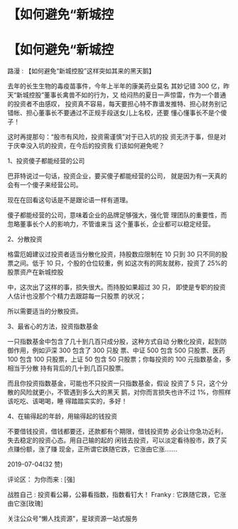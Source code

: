 # 【如何避免“新城控

# 【如何避免“新城控

路漫 : 【如何避免“新城控股”这样突如其来的黑天鹅】

去年的长生生物的毒疫苗事件，今年上半年的康美药业莫名 其妙记错 300 亿，昨天“新城控股”董事长禽兽不如的行为，又 给闷热的夏日一声惊雷，作为一个普通的投资者不由感叹， 投资真不容易，每天要担心特不靠谱发推特、担心财务别记 错帐、担心董事长不要通过不正规手段送女儿上名校，还要 懂心懂事长不是个傻子！

这时再提那句：“股市有风险，投资需谨慎”对于已入坑的投 资无济于事，但是对于庆幸没入坑的投资，在今后的投资我 们该如何避免呢？

1、投资傻子都能经营的公司

巴菲特说过一句话，投资企业，要买傻子都能经营的公司， 就是因为有一天真的会有一个傻子来经营公司。

现在在回看这句话是不是跟论语一样有道理。

傻子都能经营的公司，意味着企业的品牌足够强大，强化管 理团队的重要性，而忽略董事长个人的影响力，不管谁来当 这个董事长，企业都可以稳定经营。

2、分散投资

格雷厄姆建议过投资者适当分散化投资，持股数应限制在 10 只到 30 只不同的股票之间。低于 10 只，个股的仓位较重，例 如这次有的网友就称，投资了 25%的股票资产在新城控股

中，这次出了这样的事，损失很大。而持股如果超过 30 只， 即使是专职的投资人估计也没那个个精力去跟踪每一只股票 的状况；

所以需要适当的分散投资。

3、最省心的方法，投资指数基金

一只指数基金中包含了几十到几百只成分股，这种方式自动 分散化投资，起到防御作用，例如沪深 300 包含了 300 只股 票、中证 500 包含 500 只股票、医药 100 包含 100 只股票，上证 50 包含 50 只股票；你每投资的 100 元指数基金，多相当于分散 持有背后的几十到几百只股票。

而且你投资指数基金，可能也不只投资一只指数基金，假设 投资了 5 只，这个分散的风险就更小，不管遇到多么大的黑天 鹅，对你而言损失也许不过 1%，你照样该吃吃、该喝喝，睡 得踏踏实实的，多好！

4、在输得起的年龄，用输得起的钱投资

不要借钱投资，借钱都要还，还款都有个期限，借钱投资势 必会让你急功近利，失去稳定的投资心态。用自己输的起的 闲钱去投资，可以淡定看待股市，跌了买点赚份额，涨了赚 现金，正所谓它跌随它跌，它涨由它涨.......

2019-07-04(32 赞)

评论区： 为你而来 : [强]

战胜自己 : 投资看公募，公募看指数，指数看钉大！ Franky : 它跌随它跌，它涨由它涨[玫瑰]

关注公众号"懒人找资源"，星球资源一站式服务